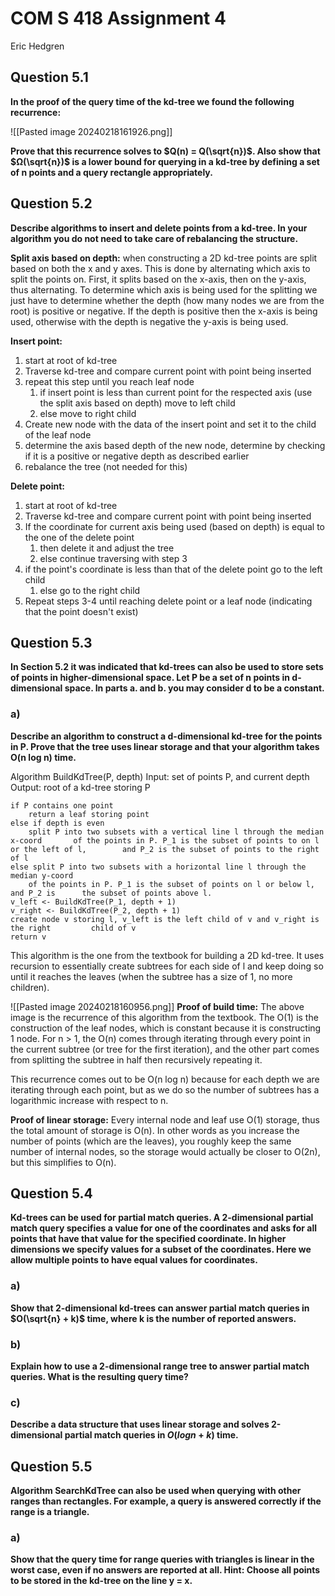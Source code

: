 # COM S 418 Assignment 4
Eric Hedgren

## Question 5.1
**In the proof of the query time of the kd-tree we found the following
recurrence:**

![[Pasted image 20240218161926.png]]

**Prove that this recurrence solves to $Q(n) = Q(\sqrt{n})$. Also show that
$Ω(\sqrt{n})$ is a lower bound for querying in a kd-tree by defining a set of n
points and a query rectangle appropriately.**


## Question 5.2
**Describe algorithms to insert and delete points from a kd-tree. In your algorithm you do not need to take care of rebalancing the structure.**

**Split axis based on depth:** when constructing a 2D kd-tree points are split based on both the x and y axes. This is done by alternating which axis to split the points on. First, it splits based on the x-axis, then on the y-axis, thus alternating. To determine which axis is being used for the splitting we just have to determine whether the depth (how many nodes we are from the root) is positive or negative. If the depth is positive then the x-axis is being used, otherwise with the depth is negative the y-axis is being used.

**Insert point:**
1. start at root of kd-tree
2. Traverse kd-tree and compare current point with point being inserted
3. repeat this step until you reach leaf node
	1. if insert point is less than current point for the respected axis (use the split axis based on depth) move to left child
	2. else move to right child
4. Create new node with the data of the insert point and set it to the child of the leaf node
5. determine the axis based depth of the new node, determine by checking if it is a positive or negative depth as described earlier
6. rebalance the tree (not needed for this)

**Delete point:**
1. start at root of kd-tree
2. Traverse kd-tree and compare current point with point being inserted
3. If the coordinate for current axis being used (based on depth) is equal to the one of the delete point
	1. then delete it and adjust the tree
	2. else continue traversing with step 3
4. if the point's coordinate is less than that of the delete point go to the left child
	1. else go to the right child
5. Repeat steps 3-4 until reaching delete point or a leaf node (indicating that the point doesn't exist)

## Question 5.3
**In Section 5.2 it was indicated that kd-trees can also be used to store sets of points in higher-dimensional space. Let P be a set of n points in d-dimensional space. In parts a. and b. you may consider d to be a constant.**

### a)
**Describe an algorithm to construct a d-dimensional kd-tree for the points in P. Prove that the tree uses linear storage and that your algorithm takes O(n log n) time.**

Algorithm BuildKdTree(P, depth)
Input: set of points P, and current depth
Output: root of a kd-tree storing P
```
if P contains one point
	return a leaf storing point
else if depth is even
	split P into two subsets with a vertical line l through the median x-coord       of the points in P. P_1 is the subset of points to on l or the left of l,        and P_2 is the subset of points to the right of l
else split P into two subsets with a horizontal line l through the median y-coord
    of the points in P. P_1 is the subset of points on l or below l, and P_2 is      the subset of points above l.
v_left <- BuildKdTree(P_1, depth + 1)
v_right <- BuildKdTree(P_2, depth + 1)
create node v storing l, v_left is the left child of v and v_right is the right         child of v
return v
```

This algorithm is the one from the textbook for building a 2D kd-tree. It uses recursion to essentially create subtrees for each side of l and keep doing so until it reaches the leaves (when the subtree has a size of 1, no more children).

![[Pasted image 20240218160956.png]]
**Proof of build time:**
The above image is the recurrence of this algorithm from the textbook. The O(1) is the construction of the leaf nodes, which is constant because it is constructing 1 node.           For n > 1, the O(n) comes through iterating through every point in the current subtree (or tree for the first iteration), and the other part comes from splitting the subtree in half then recursively repeating it.

This recurrence comes out to be O(n log n) because for each depth we are iterating through each point, but as we do so the number of subtrees has a logarithmic increase with respect to n. 

**Proof of linear storage:**
Every internal node and leaf use O(1) storage, thus the total amount of storage is O(n). In other words as you increase the number of points (which are the leaves), you roughly keep the same number of internal nodes, so the storage would actually be closer to O(2n), but this simplifies to O(n).

## Question 5.4
**Kd-trees can be used for partial match queries. A 2-dimensional partial match query specifies a value for one of the coordinates and asks for all points that have that value for the specified coordinate. In higher dimensions we specify values for a subset of the coordinates. Here we allow multiple points to have equal values for coordinates.**

### a)
**Show that 2-dimensional kd-trees can answer partial match queries in $O(\sqrt{n} + k)$ time, where k is the number of reported answers.**


### b)
**Explain how to use a 2-dimensional range tree to answer partial match queries. What is the resulting query time?**


### c)
**Describe a data structure that uses linear storage and solves 2-dimensional partial match queries in $O(log n + k)$ time.**


## Question 5.5
**Algorithm SearchKdTree can also be used when querying with other ranges than rectangles. For example, a query is answered correctly if the range is a triangle.**

### a)
**Show that the query time for range queries with triangles is linear in the worst case, even if no answers are reported at all. Hint: Choose all points to be stored in the kd-tree on the line y = x.**